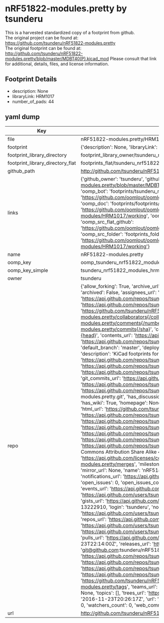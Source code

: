 # nRF51822-modules.pretty by tsunderu  
This is a harvested standardized copy of a footprint from github.  
The original project can be found at:  
https://github.com/tsunderu/nRF51822-modules.pretty  
The original footprint can be found at:
http://github.com/tsunderu/nRF51822-modules.pretty/blob/master/MDBT40(P).kicad_mod
Please consult that link for additional, details, files, and license information.  
## Footprint Details
* description: None  
* libraryLink: HRM1017  
* number_of_pads: 44  
## yaml dump  
| Key | Value |  
| --- | --- |  
| file | nRF51822-modules.pretty/HRM1017.kicad_mod |  
| footprint | {'description': None, 'libraryLink': 'HRM1017', 'number_of_pads': 44} |  
| footprint_library_directory | footprint_library_owner/tsunderu_nRF51822-modules.pretty |  
| footprint_library_directory_flat | footprints_flat/tsunderu_nrf51822_modules_hrm1017/working |  
| github_path | http://github.com/tsunderu/nRF51822-modules.pretty/blob/master/HRM1017.kicad_mod |  
| links | {'github_owner': 'tsunderu', 'github_repo_name': 'nRF51822-modules.pretty', 'github_src': 'http://github.com/tsunderu/nRF51822-modules.pretty/blob/master/MDBT40(P).kicad_mod', 'github_src_repo': 'https://github.com/tsunderu/nRF51822-modules.pretty', 'oomp_bot': 'footprints/tsunderu_nrf51822_modules_hrm1017/working', 'oomp_bot_github': 'https://github.com/oomlout/oomlout_oomp_footprint_bot/tree/main/footprints/tsunderu_nrf51822_modules_hrm1017/working', 'oomp_doc': 'footprints/footprints/tsunderu/nRF51822-modules/HRM1017/working/', 'oomp_doc_github': 'https://github.com/oomlout/oomlout_oomp_footprint_doc/tree/main/footprints/footprints/tsunderu/nRF51822-modules/HRM1017/working', 'oomp_src_flat': 'footprints_flat/footprints_flat/tsunderu_nrf51822_modules_hrm1017/working', 'oomp_src_flat_github': 'https://github.com/oomlout/oomlout_oomp_footprint_src/tree/main/footprints_flat/tsunderu_nrf51822_modules_hrm1017/working', 'oomp_src_folder': 'footprints_folder/footprints_folder/tsunderu/nRF51822-modules/HRM1017/working', 'oomp_src_folder_github': 'https://github.com/oomlout/oomlout_oomp_footprint_src/tree/main/footprints_folder/tsunderu/nRF51822-modules/HRM1017/working'} |  
| name | nRF51822-modules.pretty |  
| oomp_key | oomp_tsunderu_nrf51822_modules_hrm1017 |  
| oomp_key_simple | tsunderu_nrf51822_modules_hrm1017 |  
| owner | tsunderu |  
| repo | {'allow_forking': True, 'archive_url': 'https://api.github.com/repos/tsunderu/nRF51822-modules.pretty/{archive_format}{/ref}', 'archived': False, 'assignees_url': 'https://api.github.com/repos/tsunderu/nRF51822-modules.pretty/assignees{/user}', 'blobs_url': 'https://api.github.com/repos/tsunderu/nRF51822-modules.pretty/git/blobs{/sha}', 'branches_url': 'https://api.github.com/repos/tsunderu/nRF51822-modules.pretty/branches{/branch}', 'clone_url': 'https://github.com/tsunderu/nRF51822-modules.pretty.git', 'collaborators_url': 'https://api.github.com/repos/tsunderu/nRF51822-modules.pretty/collaborators{/collaborator}', 'comments_url': 'https://api.github.com/repos/tsunderu/nRF51822-modules.pretty/comments{/number}', 'commits_url': 'https://api.github.com/repos/tsunderu/nRF51822-modules.pretty/commits{/sha}', 'compare_url': 'https://api.github.com/repos/tsunderu/nRF51822-modules.pretty/compare/{base}...{head}', 'contents_url': 'https://api.github.com/repos/tsunderu/nRF51822-modules.pretty/contents/{+path}', 'contributors_url': 'https://api.github.com/repos/tsunderu/nRF51822-modules.pretty/contributors', 'created_at': '2016-11-23T20:26:17Z', 'default_branch': 'master', 'deployments_url': 'https://api.github.com/repos/tsunderu/nRF51822-modules.pretty/deployments', 'description': 'KiCad footprints for BLE modules based on nRF51822 SoC.', 'disabled': False, 'downloads_url': 'https://api.github.com/repos/tsunderu/nRF51822-modules.pretty/downloads', 'events_url': 'https://api.github.com/repos/tsunderu/nRF51822-modules.pretty/events', 'fork': False, 'forks': 0, 'forks_count': 0, 'forks_url': 'https://api.github.com/repos/tsunderu/nRF51822-modules.pretty/forks', 'full_name': 'tsunderu/nRF51822-modules.pretty', 'git_commits_url': 'https://api.github.com/repos/tsunderu/nRF51822-modules.pretty/git/commits{/sha}', 'git_refs_url': 'https://api.github.com/repos/tsunderu/nRF51822-modules.pretty/git/refs{/sha}', 'git_tags_url': 'https://api.github.com/repos/tsunderu/nRF51822-modules.pretty/git/tags{/sha}', 'git_url': 'git://github.com/tsunderu/nRF51822-modules.pretty.git', 'has_discussions': False, 'has_downloads': True, 'has_issues': True, 'has_pages': False, 'has_projects': True, 'has_wiki': True, 'homepage': None, 'hooks_url': 'https://api.github.com/repos/tsunderu/nRF51822-modules.pretty/hooks', 'html_url': 'https://github.com/tsunderu/nRF51822-modules.pretty', 'id': 74611402, 'is_template': False, 'issue_comment_url': 'https://api.github.com/repos/tsunderu/nRF51822-modules.pretty/issues/comments{/number}', 'issue_events_url': 'https://api.github.com/repos/tsunderu/nRF51822-modules.pretty/issues/events{/number}', 'issues_url': 'https://api.github.com/repos/tsunderu/nRF51822-modules.pretty/issues{/number}', 'keys_url': 'https://api.github.com/repos/tsunderu/nRF51822-modules.pretty/keys{/key_id}', 'labels_url': 'https://api.github.com/repos/tsunderu/nRF51822-modules.pretty/labels{/name}', 'language': None, 'languages_url': 'https://api.github.com/repos/tsunderu/nRF51822-modules.pretty/languages', 'license': {'key': 'cc-by-sa-4.0', 'name': 'Creative Commons Attribution Share Alike 4.0 International', 'node_id': 'MDc6TGljZW5zZTI2', 'spdx_id': 'CC-BY-SA-4.0', 'url': 'https://api.github.com/licenses/cc-by-sa-4.0'}, 'merges_url': 'https://api.github.com/repos/tsunderu/nRF51822-modules.pretty/merges', 'milestones_url': 'https://api.github.com/repos/tsunderu/nRF51822-modules.pretty/milestones{/number}', 'mirror_url': None, 'name': 'nRF51822-modules.pretty', 'network_count': 0, 'node_id': 'MDEwOlJlcG9zaXRvcnk3NDYxMTQwMg==', 'notifications_url': 'https://api.github.com/repos/tsunderu/nRF51822-modules.pretty/notifications{?since,all,participating}', 'open_issues': 0, 'open_issues_count': 0, 'owner': {'avatar_url': 'https://avatars.githubusercontent.com/u/13222910?v=4', 'events_url': 'https://api.github.com/users/tsunderu/events{/privacy}', 'followers_url': 'https://api.github.com/users/tsunderu/followers', 'following_url': 'https://api.github.com/users/tsunderu/following{/other_user}', 'gists_url': 'https://api.github.com/users/tsunderu/gists{/gist_id}', 'gravatar_id': '', 'html_url': 'https://github.com/tsunderu', 'id': 13222910, 'login': 'tsunderu', 'node_id': 'MDQ6VXNlcjEzMjIyOTEw', 'organizations_url': 'https://api.github.com/users/tsunderu/orgs', 'received_events_url': 'https://api.github.com/users/tsunderu/received_events', 'repos_url': 'https://api.github.com/users/tsunderu/repos', 'site_admin': False, 'starred_url': 'https://api.github.com/users/tsunderu/starred{/owner}{/repo}', 'subscriptions_url': 'https://api.github.com/users/tsunderu/subscriptions', 'type': 'User', 'url': 'https://api.github.com/users/tsunderu'}, 'private': False, 'pulls_url': 'https://api.github.com/repos/tsunderu/nRF51822-modules.pretty/pulls{/number}', 'pushed_at': '2016-11-23T22:14:00Z', 'releases_url': 'https://api.github.com/repos/tsunderu/nRF51822-modules.pretty/releases{/id}', 'size': 8, 'ssh_url': 'git@github.com:tsunderu/nRF51822-modules.pretty.git', 'stargazers_count': 0, 'stargazers_url': 'https://api.github.com/repos/tsunderu/nRF51822-modules.pretty/stargazers', 'statuses_url': 'https://api.github.com/repos/tsunderu/nRF51822-modules.pretty/statuses/{sha}', 'subscribers_count': 1, 'subscribers_url': 'https://api.github.com/repos/tsunderu/nRF51822-modules.pretty/subscribers', 'subscription_url': 'https://api.github.com/repos/tsunderu/nRF51822-modules.pretty/subscription', 'svn_url': 'https://github.com/tsunderu/nRF51822-modules.pretty', 'tags_url': 'https://api.github.com/repos/tsunderu/nRF51822-modules.pretty/tags', 'teams_url': 'https://api.github.com/repos/tsunderu/nRF51822-modules.pretty/teams', 'temp_clone_token': None, 'topics': [], 'trees_url': 'https://api.github.com/repos/tsunderu/nRF51822-modules.pretty/git/trees{/sha}', 'updated_at': '2016-11-23T20:26:17Z', 'url': 'https://api.github.com/repos/tsunderu/nRF51822-modules.pretty', 'visibility': 'public', 'watchers': 0, 'watchers_count': 0, 'web_commit_signoff_required': False} |  
| url | http://github.com/tsunderu/nRF51822-modules.pretty |  


